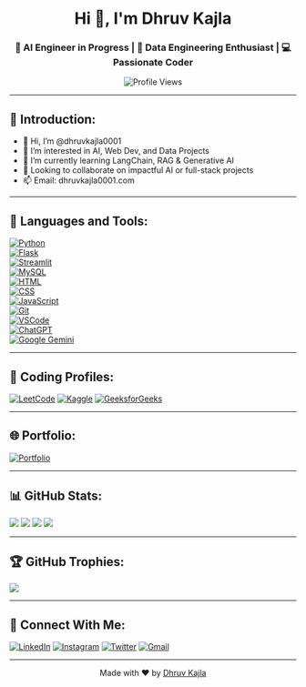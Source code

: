 <h1 align="center">Hi 👋, I'm Dhruv Kajla</h1>
<h3 align="center">🚀 AI Engineer in Progress | 🧠 Data Engineering Enthusiast | 💻 Passionate Coder</h3>

<p align="center">
  <img src="https://komarev.com/ghpvc/?username=dhruvkajla0001&label=Profile%20views&color=0e75b6&style=flat" alt="Profile Views" />
</p>

---

## 📌 Introduction:

- 👋 Hi, I’m @dhruvkajla0001  
- 👀 I’m interested in AI, Web Dev, and Data Projects  
- 🌱 I’m currently learning LangChain, RAG & Generative AI  
- 💞️ Looking to collaborate on impactful AI or full-stack projects  
- 📫 Email: dhruvkajla0001.com

---

## 🧰 Languages and Tools:

[<img alt="Python" src="https://img.shields.io/badge/Python-3776AB?style=for-the-badge&logo=python&logoColor=white" />](https://www.python.org/)  
[<img alt="Flask" src="https://img.shields.io/badge/Flask-000000?style=for-the-badge&logo=flask&logoColor=white" />](https://flask.palletsprojects.com/)  
[<img alt="Streamlit" src="https://img.shields.io/badge/Streamlit-FF4B4B?style=for-the-badge&logo=streamlit&logoColor=white" />](https://streamlit.io/)  
[<img alt="MySQL" src="https://img.shields.io/badge/MySQL-005C84?style=for-the-badge&logo=mysql&logoColor=white" />](https://www.mysql.com/)  
[<img alt="HTML" src="https://img.shields.io/badge/HTML-E34F26?style=for-the-badge&logo=html5&logoColor=white" />](https://developer.mozilla.org/en-US/docs/Web/HTML)  
[<img alt="CSS" src="https://img.shields.io/badge/CSS-1572B6?style=for-the-badge&logo=css3&logoColor=white" />](https://developer.mozilla.org/en-US/docs/Web/CSS)  
[<img alt="JavaScript" src="https://img.shields.io/badge/JavaScript-F7DF1E?style=for-the-badge&logo=javascript&logoColor=black" />](https://developer.mozilla.org/en-US/docs/Web/JavaScript)  
[<img alt="Git" src="https://img.shields.io/badge/GIT-E44C30?style=for-the-badge&logo=git&logoColor=white" />](https://git-scm.com/)  
[<img alt="VSCode" src="https://img.shields.io/badge/VSCode-0078D4?style=for-the-badge&logo=visual%20studio%20code&logoColor=white" />](https://code.visualstudio.com/)  
[<img alt="ChatGPT" src="https://img.shields.io/badge/ChatGPT-74aa9c?style=for-the-badge&logo=openai&logoColor=white" />](https://chat.openai.com/)  
[<img alt="Google Gemini" src="https://img.shields.io/badge/Google%20Gemini-8E75B2?style=for-the-badge&logo=googlegemini&logoColor=white" />](https://gemini.google.com/)  

---

## 🧠 Coding Profiles:

<a href="https://leetcode.com/dhruvkajla0001/">![LeetCode](https://img.shields.io/badge/-LeetCode-FFA116?style=for-the-badge&logo=LeetCode&logoColor=black)</a>
<a href="https://www.kaggle.com/dhruvkajla">![Kaggle](https://img.shields.io/badge/Kaggle-035a7d?style=for-the-badge&logo=kaggle&logoColor=white)</a>
<a href="https://auth.geeksforgeeks.org/user/dhruvkajla0001">![GeeksforGeeks](https://img.shields.io/badge/GeeksforGeeks-298D46?style=for-the-badge&logo=geeksforgeeks&logoColor=white)</a>

---

## 🌐 Portfolio:

<a href="https://vabisheks.my.canva.site/dhruv-kajla-ai-engineer">![Portfolio](https://img.shields.io/badge/Portfolio-255E63?style=for-the-badge&logo=About.me&logoColor=white)</a>

---

## 📊 GitHub Stats:

![](https://github-readme-stats.vercel.app/api?username=dhruvkajla0001&theme=radical&hide_border=true&include_all_commits=true&count_private=true)
![](https://github-readme-streak-stats.herokuapp.com?user=dhruvkajla0001&theme=radical&hide_border=true)
![](https://github-readme-stats.vercel.app/api/top-langs/?username=dhruvkajla0001&theme=radical&hide_border=true&layout=compact)
![](https://github-readme-activity-graph.vercel.app/graph?username=dhruvkajla0001&theme=react-dark)

---

## 🏆 GitHub Trophies:

![](https://github-profile-trophy.vercel.app/?username=dhruvkajla0001&theme=radical&no-frame=true&no-bg=true&margin-w=4)

---

## 🤝 Connect With Me:

<a href="https://www.linkedin.com/in/dhruvkajla/">![LinkedIn](https://img.shields.io/badge/linkedin-%230077B5.svg?style=for-the-badge&logo=linkedin&logoColor=white)</a>
<a href="https://www.instagram.com/dhruvkajla0001/">![Instagram](https://img.shields.io/badge/Instagram-%23E4405F.svg?style=for-the-badge&logo=Instagram&logoColor=white)</a>
<a href="https://twitter.com/dhruvkajla">![Twitter](https://img.shields.io/badge/Twitter-1DA1F2?style=for-the-badge&logo=twitter&logoColor=white)</a>
<a href="mailto:dhruvkajla@gmail.com">![Gmail](https://img.shields.io/badge/Gmail-D14836?style=for-the-badge&logo=gmail&logoColor=white)</a>

---

<p align="center">Made with ❤️ by <a href="https://github.com/dhruvkajla0001">Dhruv Kajla</a></p>
